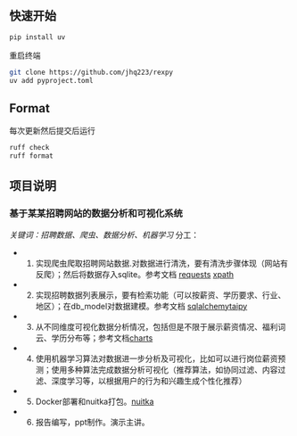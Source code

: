 ## 快速开始
```bash
pip install uv
```
重启终端
```bash
git clone https://github.com/jhq223/rexpy
uv add pyproject.toml
```

## Format
每次更新然后提交后运行
```bash
ruff check
ruff format
```

## 项目说明
### 基于某某招聘网站的数据分析和可视化系统
*关键词：招聘数据、爬虫、数据分析、机器学习*
分工：
- 1. 实现爬虫爬取招聘网站数据.对数据进行清洗，要有清洗步骤体现（网站有反爬）；然后将数据存入sqlite。参考文档 [requests](https://pypi.org/project/requests/) [xpath](https://lxml.de/xpathxslt.html)
- 2. 实现招聘数据列表展示，要有检索功能（可以按薪资、学历要求、行业、地区）；在db_model对数据建模。参考文档 [sqlalchemy](https://docs.sqlalchemy.org/en/20/orm/quickstart.html)[taipy](https://docs.taipy.io/en/latest/getting_started/)
- 3. 从不同维度可视化数据分析情况，包括但是不限于展示薪资情况、福利词云、学历分布等；参考文档[charts](https://docs.taipy.io/en/latest/gallery/visualization/2_covid_dashboard/)
- 4. 使用机器学习算法对数据进一步分析及可视化，比如可以进行岗位薪资预测；使用多种算法完成数据分析可视化（推荐算法，如协同过滤、内容过滤、深度学习等，以根据用户的行为和兴趣生成个性化推荐）
- 5. Docker部署和nuitka打包。[nuitka](https://nuitka.net/)
- 6. 报告编写，ppt制作。演示主讲。